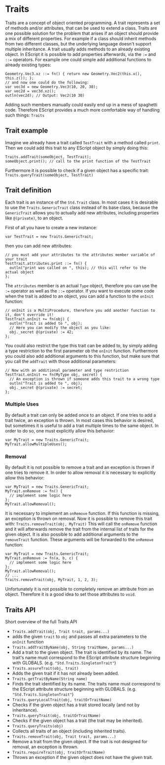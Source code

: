 <!------------------------------------------------------------------------------------------------
This work is licensed under the Creative Commons Attribution-ShareAlike 4.0 International License.
 To view a copy of this license, visit http://creativecommons.org/licenses/by-sa/4.0/.
 Author: Henrik Heine (hheine@mail.uni-paderborn.de)
 PADrend Version 1.0.0
------------------------------------------------------------------------------------------------->

# Traits
Traits are a concept of object oriented programming. A trait represents a set of methods and/or attributes, that can be used to extend a class. Traits are one possible solution for the problem that arises if an object should provide a mix of different properties. For example if a class should inherit methods from two different classes, but the underlying language doesn't support multiple inheritance.
A trait usually adds methods to an already existing object.
In EScript it is possible to add properties afterwards, via the `:=` and `::=` operators. For example one could simple add additional functions to already existing types:
```
Geometry.Vec3.xz ::= fn() { return new Geometry.Vec2(this.x(), this.z()); };
// and now one could do the following:
var vec3d = new Geometry.Vec3(10, 20, 30);
var vec2d = vec3d.xz();
outln(vec2d); // Output: Vec2(10 30)
```
Adding such members manually could easily end up in a mess of spaghetti code. Therefore EScript provides a much more comfortable way of handling such things: `Traits`

## Trait example
Imagine we already have a trait called `TestTrait` with a method called `print`. Then we could add this trait to any EScript object by simply doing this:
```
Traits.addTrait(someObject, TestTrait);
someObject.print(); // call to the print function of the TestTrait
```
Furthermore it is possible to check if a given object has a specific trait: `Traits.queryTrait(someObject, TestTrait)`

## Trait definition
Each trait is an instance of the `Std.Trait` class. In most cases it is desirable to use the `Traits.GenericTrait` class instead of its base class, because the `GenericTrait` allows you to actually add new attributes, including properties like `@(private)`, to an object.

First of all you have to create a new instance:
```
var TestTrait = new Traits.GenericTrait;
```
then you can add new attributes:
```
// you must add your attributes to the attributes member variable of your trait
TestTrait.attributes.print ::= fn() {
  outln("print was called on ", this); // this will refer to the actual object
};
```
The `attributes` member is an actual `Type` object, therefore you can use the `:=` operator as well as the `::=` operator. If you want to execute some code when the trait is added to an object, you can add a function to the `onInit` function:
```
// onInit is a MultiProcedure, therefore you add another function to it, don't override it!
TestTrait.onInit += fn(obj) {
  outln("Trait is added to ", obj);
  // Here you can modify the object as you like:
  obj._secret @(private) := 42;
};
```
You could also restrict the type this trait can be added to, by simply adding a type restriction to the first parameter ob the `onInit` function. Furthermore you could also add additional arguments to this function, but make sure that you call the `addTrait` with those additional parameters:
```
// Now with an additional parameter and type restriction
TestTrait.onInit += fn(MyType obj, secret) {
  // An exception is thrown if someone adds this trait to a wrong type
  outln("Trait is added to ", obj);
  obj._secret @(private) := secret;
};
```

### Multiple Uses
By default a trait can only be added once to an object. If one tries to add a trait twice, an exception is thrown. In most cases this behavior is desired, but sometimes it is useful to add a trait multiple times to the same object. In order to do so, one must explicitly allow this behavior:
```
var MyTrait = new Traits.GenericTrait;
MyTrait.allowMultipleUses();
```

### Removal
By default it is not possible to remove a trait and an exception is thrown if one tries to remove it. In order to allow removal it is necessary to explicitly allow this behavior:
```
var MyTrait = new Traits.GenericTrait;
MyTrait.onRemove := fn() {
  // implement some logic here
};
MyTrait.allowRemoval();
```
It is necessary to implement an `onRemove` function. If this function is missing, an exception is thrown on removal.
Now it is possible to remove this trait with: `Traits.removeTrait(obj, MyTrait)`
This will call the `onRemove` function and it will afterwards remove the trait from the internal list of traits for the given object. It is also possible to add additional arguments to the `removeTrait` function. These arguments will be forwarded to the `onRemove` function:
```
var MyTrait = new Traits.GenericTrait;
MyTrait.onRemove := fn(a, b, c) {
  // implement some logic here
};
MyTrait.allowRemoval();
// ...
Traits.removeTrait(obj, MyTrait, 1, 2, 3);
```
Unfortunately it is not possible to completely remove an attribute from an object. Therefore it is a good idea to set those attributes to `void`.


## Traits API
Short overview of the full Traits API

* `Traits.addTrait(obj, Trait trait, params...)`
 * adds the given `trait` to `obj` and passes all extra parameters to the `onInit` function
* `Traits.addTraitByName(obj, String traitName, params...)`
 * Add a trait to the given object. The trait is identified by its name. The trait's name must correspond to the EScript attribute structure beginning with GLOBALS. (e.g. `"Std.Traits.SingletonTrait"`)
* `Traits.assureTrait(obj, trait)`
 * Adds the given trait if it has not already been added.
* `Traits.getTraitByName(String name)`
 * Finds the trait identified by its name. The traits name must correspond to the EScript attribute structure beginning with GLOBALS. (e.g. `"Std.Traits.SingletonTrait"`)
* `Traits.queryLocalTrait(obj, traitOrTraitName)`
 * Checks if the given object has a trait stored locally (and not by inheritance).
* `Traits.queryTrait(obj, traitOrTraitName)`
 * Checks if the given object has a trait (the trait may be inherited).
* `Traits.queryTraits(obj)`
 * Collects all traits of an object (including inherited traits).
* `Traits.removeTrait(obj, Trait trait, params...)`
 * Remove a trait from the given object. If the trait is not designed for removal, an exception is thrown.
* `Traits.requireTrait(obj, traitOrTraitName)`
 * Throws an exception if the given object does not have the given trait.
